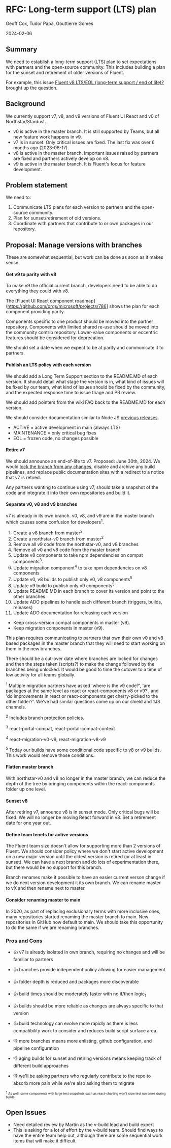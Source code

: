 # RFC: Long-term support (LTS) plan

Geoff Cox, Tudor Papa, Gouttierre Gomes

2024-02-06

## Summary

We need to establish a long-term support (LTS) plan to set expectations with partners and the open-source community. This includes building a plan for the sunset and retirement of older versions of Fluent.

For example, this issue [Fluent v8 LTS/EOL (long-term support / end of life)?](https://github.com/microsoft/fluentui/discussions/29100) brought up the question.

## Background

We currently support v7, v8, and v9 versions of Fluent UI React and v0 of Northstar/Stardust.

- v0 is active in the master branch. It is still supported by Teams, but all new feature work happens in v9.
- v7 is in sunset. Only critical issues are fixed. The last fix was over 6 months ago (2023-08-17).
- v8 is active in the master branch. Important issues raised by partners are fixed and partners actively develop on v8.
- v9 is active in the master branch. It is Fluent's focus for feature development.

## Problem statement

We need to:

1. Communicate LTS plans for each version to partners and the open-source community.
2. Plan for sunset/retirement of old versions.
3. Coordinate with partners that contribute to or own packages in our repository.

## Proposal: Manage versions with branches

These are somewhat sequential, but work can be done as soon as it makes sense.

#### Get v9 to parity with v8

To make v9 the official current branch, developers need to be able to do everything they could with v8.

The [Fluent UI React component roadmap](https://github.com/orgs/microsoft/projects/786] shows
the plan for each component providing parity.

Components specific to one product should be moved into the partner repository. Components with limited shared re-use should be moved into the community contrib repository. Lower-value components or eccentric features should be considered for deprecation.

We should set a date when we expect to be at parity and communicate it to partners.

#### Publish an LTS policy with each version

We should add a Long Term Support section to the README.MD of each version. It should detail what stage the version is in, what kind of issues will be fixed by our team, what kind of issues should be fixed by the community, and the expected response time to issue triage and PR review.

We should add pointers from the wiki FAQ back to the README.MD for each version.

We should consider documentation similar to Node JS [previous releases](https://nodejs.org/en/about/previous-releases).

- ACTIVE = active development in main (always LTS)
- MAINTENANCE = only critical bug fixes
- EOL = frozen code, no changes possible

#### Retire v7

We should announce an end-of-life to v7. Proposed: June 30th, 2024. We would [lock the branch from any changes](https://docs.github.com/en/repositories/configuring-branches-and-merges-in-your-repository/managing-protected-branches/about-protected-branches#lock-branch), disable and archive any build pipelines, and replace public documentation sites with a redirect to a notice that v7 is retired.

Any partners wanting to continue using v7, should take a snapshot of the code and integrate it into their own repositories and build it.

#### Separate v0, v8 and v9 branches

v7 is already in its own branch. v0, v8, and v9 are in the master branch which causes some confusion for developers<sup>1</sup>.

1. Create a v8 branch from master<sup>2</sup>
2. Create a northstar-v0 branch from master<sup>2</sup>
3. Remove all v9 code from the northstar-v0, and v8 branches
4. Remove all v0 and v8 code from the master branch
5. Update v8 components to take npm dependencies on compat components<sup>3</sup>.
6. Update migration component<sup>4</sup> to take npm dependencies on v8 components
7. Update v0, v8 builds to publish only v0, v8 components<sup>5</sup>
8. Update v9 build to publish only v9 components<sup>5</sup>
9. Update README.MD in each branch to cover its version and point to the other branches
10. Update ADO pipelines to handle each different branch (triggers, builds, releases)
11. Update ADO documentation for releasing each version

- Keep cross-version compat components in master (v9).
- Keep migration components in master (v9).

This plan requires communicating to partners that own their own v0 and v8 based packages in the master branch that they will need to start working on them in the new branches.

There should be a cut-over date where branches are locked for changes and then the steps taken (scripts?) to make the change followed by the branches being unlocked. It would be good to time
the cutover to a time of low activity for all teams globally.

<sup>1</sup> Multiple migration partners have asked 'where is the v9 code?', 'are packages at the same level as react or react-components v8 or v9?', and 'do improvements in react or react-components get cherry-picked to the other folder?'. We've had similar questions come up on our shield and 1JS channels.

<sup>2</sup> Includes branch protection policies.

<sup>3</sup> react-portal-compat, react-portal-compat-context

<sup>4</sup> react-migration-v0-v9, react-migration-v8-v9

<sup>5</sup> Today our builds have some conditional code specific to v8 or v9 builds. This work would remove those conditions.

#### Flatten master branch

With northstar-v0 and v8 no longer in the master branch, we can reduce the depth of the tree by bringing components within the react-components folder up one level.

#### Sunset v8

After retiring v7, announce v8 is in sunset mode. Only critical bugs will be fixed. We will no longer be moving React forward in v8. Set a retirement date for one year out.

#### Define team tenets for active versions

The Fluent team size doesn't allow for supporting more than 2 versions of Fluent. We should consider policy where we don't start active development on a new major version until the oldest version is retired (or at least in sunset). We can have a next branch and do lots of experimentation there, but there would be no support for this branch.

Branch renames make it possible to have an easier current verson change if we do next version development it its own branch. We can rename master to vX and then rename next to master.

#### Consider renaming master to main

In 2020, as part of replacing exclusionary terms with more inclusive ones, many repositories started renaming the master branch to main. New repositories in GitHub now default to main. We should take this opportunity to do the same if we are renaming branches.

### Pros and Cons

- 👍 v7 is already isolated in own branch, requiring no changes and will be familiar to partners
- 👍 branches provide independent policy allowing for easier management
- 👍 folder depth is reduced and packages more discoverable
- 👍 build times should be moderately faster with no if/then logic<sub>1<sub>
- 👍 builds should be more reliable as changes are always specific to that version
- 👍 build technology can evolve more rapidly as there is less compatibility work to consider and reduces build script surface area.

- 👎 more branches means more enlisting, github configuration, and pipeline configuration
- 👎 aging builds for sunset and retiring versions means keeping track of different build approaches
- 👎 we'll be asking partners who regularly contribute to the repo to absorb more pain while we're also asking them to migrate

<sub>1<sub> As well, some components with large test snapshots such as react-charting won't slow test run times during builds.

## Open Issues

- Need detailed review by Martin as the v-build lead and build expert
- This is asking for a lot of effort by the v-build team. Should find ways to have the entire team help out, although there are some sequential work items that will make it difficult.
